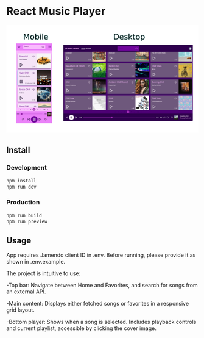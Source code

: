# React Music Player

![website screenshots](https://github.com/LukasJanusk/Music-Factory/blob/main/screenshots/music-factory-2025-09-25-1.png?raw=true)

## Install

### Development

```
npm install
npm run dev
```

### Production

```
npm run build
npm run preview
```

## Usage

App requires Jamendo client ID in .env. Before running, please provide it as shown in .env.example.

The project is intuitive to use:

-Top bar: Navigate between Home and Favorites, and search for songs from an external API.

-Main content: Displays either fetched songs or favorites in a responsive grid layout.

-Bottom player: Shows when a song is selected. Includes playback controls and current playlist, accessible by clicking the cover image.

